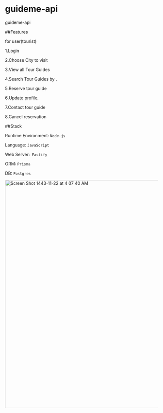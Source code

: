 # guideme-api

 guideme-api

 ##Features
 
for user(tourist)

 1.Login 

 2.Choose City to visit

 3.View all Tour Guides

 4.Search Tour Guides by .

 5.Reserve tour guide

 6.Update profile.

 7.Contact tour guide

 8.Cancel reservation


 ##Stack

 Runtime Environment: `Node.js`

 Language: `JavaScript`

 Web Server:` Fastify`

 ORM: `Prisma`

 DB: `Postgres`




 <img width="750" alt="Screen Shot 1443-11-22 at 4 07 40 AM" src="https://user-images.githubusercontent.com/103124310/174696828-a2b56f3c-2d1b-4f15-8fb6-3fa9a49ac0bd.png">
